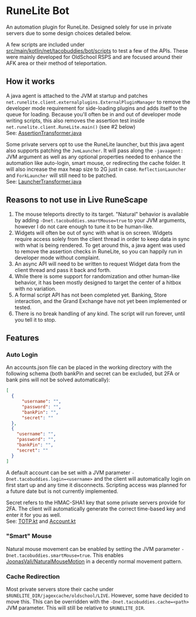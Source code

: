 # RuneLite Bot
An automation plugin for RuneLite. Designed solely for 
use in private servers due to some design choices detailed below.

A few scripts are included under [src/main/kotlin/net/tacobuddies/bot/scripts](src/main/kotlin/net/tacobuddies/bot/scripts)
to test a few of the APIs. These were mainly developed for OldSchool RSPS and 
are focused around their AFK area or their method of teleportation.

## How it works
A java agent is attached to the JVM at startup and patches
`net.runelite.client.externalplugins.ExternalPluginManager` to remove
the developer mode requirement for side-loading plugins and adds itself
to the queue for loading. Because you'll often be in and out of developer
mode writing scripts, this also removes the assertion test inside `net.runelite.client.RuneLite.main()`
(see #2 below)  
See: [AssertionTransformer.java](src/main/java/net/tacobuddies/bot/AssertionTransformer.java)

Some private servers opt to use the RuneLite launcher, but this java agent
also supports patching the `JvmLauncher`. It will pass along the `-javaagent:`
JVM argument as well as any optional properties needed to enhance the automation
like auto-login, smart mouse, or redirecting the cache folder. It will also increase
the max heap size to 2G just in case. `ReflectionLauncher` and `ForkLauncher` will still
need to be patched.  
See: [LauncherTransformer.java](src/main/java/net/tacobuddies/bot/LauncherTransformer.java)

## Reasons to not use in Live RuneScape
1) The mouse teleports directly to its target. "Natural" behavior is 
available by adding `-Dnet.tacobuddies.smartMouse=true` to your JVM 
arguments, however I do not care enough to tune it to be human-like.  
2) Widgets will often be out of sync with what is on screen. Widgets
require access solely from the client thread in order to keep data in 
sync with what is being rendered. To get around this, a java agent was 
used to remove the assertion checks in RuneLite, so you can happily run 
in developer mode without complaint.  
3) An async API will need to be written to request Widget data from the client
thread and pass it back and forth.
4) While there is some support for randomization and other human-like behavior,
it has been mostly designed to target the center of a hitbox with no variation.
5) A formal script API has not been completed yet. Banking, Store interaction, and the
Grand Exchange have not yet been implemented or tested.
6) There is no break handling of any kind. The script will run forever, until
you tell it to stop.

## Features
### Auto Login
An accounts.json file can be placed in the working directory with the following
schema (both bankPin and secret can be excluded, but 2FA or bank pins will not be solved
automatically):
```json
[
  {
      "username": "",
      "password": "",
      "bankPin": "",
      "secret": ""
  },
  {
    "username": "",
    "password": "",
    "bankPin": "",
    "secret": ""
  }
]
```

A default account can be set with a JVM parameter `-Dnet.tacobuddies.login=<username>`
and the client will automatically login on first start up and any time it disconnects.
Scripting access was planned for a future date but is not currently implemented.

Secret refers to the HMAC-SHA1 key that some private servers provide for 2FA. The client
will automatically generate the correct time-based key and enter it for you as well.  
See: [TOTP.kt](src/main/kotlin/net/tacobuddies/bot/utils/TOTP.kt) and
[Account.kt](src/main/kotlin/net/tacobuddies/bot/account/Account.kt)

### "Smart" Mouse
Natural mouse movement can be enabled by setting the JVM parameter `-Dnet.tacobuddies.smartMouse=true`.
This enables [JoonasVali/NaturalMouseMotion](https://github.com/JoonasVali/NaturalMouseMotion) in
a decently normal movement pattern.

### Cache Redirection
Most private servers store their cache under `$RUNELITE_DIR/jagexcache/oldschool/LIVE`.
However, some have decided to move this. This can be overridden with the `-Dnet.tacobuddies.cache=<path>`
JVM parameter. This will still be relative to `$RUNELITE_DIR`.